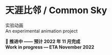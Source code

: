# 天涯比邻 / Common Sky

实验动画  
An experimental animation project

**🚧 推进中 —— 预计 2022 年 11 月完成**  
**Work in progress — ETA November 2022**
